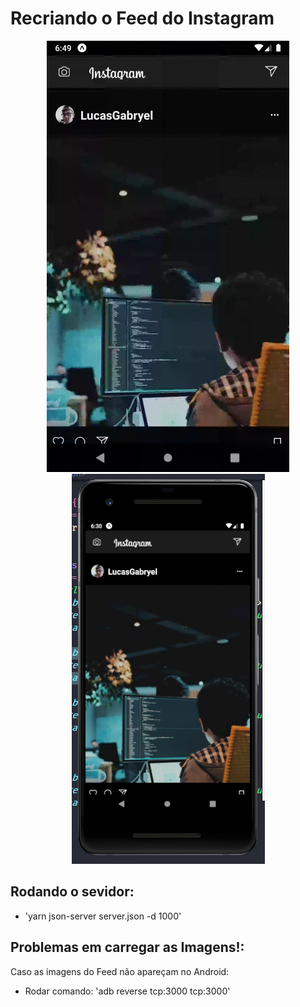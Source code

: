 # Recriando o Feed do Instagram


<p align="center">
  <img alt="GitHub language count" src=https://github.com/LucasGabryellll/Feed-Instagram/blob/master/src/imageResultado/apresentacao.gif>
  <img alt="GitHub language count" src=https://github.com/LucasGabryellll/Feed-Instagram/blob/master/src/imageResultado/app.png>

## Rodando o sevidor:
 - 'yarn json-server server.json -d 1000'

## Problemas em carregar as Imagens!:
Caso as imagens do Feed não apareçam no Android:
  - Rodar comando: 'adb reverse tcp:3000 tcp:3000'

